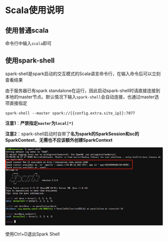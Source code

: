 # Scala使用说明
<!-- ## 在Notebook中使用Scala Kernel
目前服务器上的Jupyter Scala Kernel仍在试验阶段，可以使用其运行一些Scala的简单代码，加载Scala基础库，但是还未安装Spark的Scala接口。未来如果配置完成，会更新此文档。 -->
## 使用普通scala
命令行中输入`scala`即可

## 使用spark-shell
spark-shell是spark启动的交互模式的Scala语言命令行，在输入命令后可以立刻查看结果

由于服务器已有spark standalone在运行，因此启动spark-shell时请直接连接到本地的master节点。默认情况下输入`spark-shell`会自动连接，也通过master选项直接指定
```
spark-shell --master spark://{{config.extra.site_ip}}:7077
```

**注意1**：**严禁指定`master`为`local[*]`**

**注意2**：spark-shell启动时自带了**名为spark的SparkSession和sc的SparkContext**，**无需也不应该额外创建SparkContext**

![](../assets/img/scala1.png)

使用Ctrl+D退出Spark Shell
